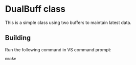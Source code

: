 # DualBuff class
This is a simple class using two buffers to maintain latest data.

## Building
Run the following command in VS command prompt:

```
nmake
```
